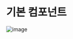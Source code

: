# 기본 컴포넌트 
![image](https://user-images.githubusercontent.com/46562466/179161815-cbdeb5bf-c842-4e1f-ad76-142f92d07e6b.png)
